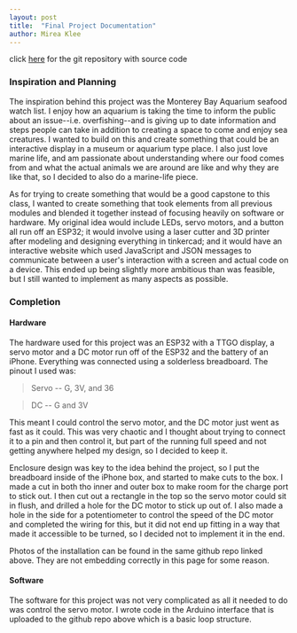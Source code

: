 ```yaml
---
layout: post
title:  "Final Project Documentation"
author: Mirea Klee
---
```


click [here](https://github.com/miiklee/creative-embedded-systems-mod3.git) for the git repository with source code


### Inspiration and Planning
The inspiration behind this project was the Monterey Bay Aquarium seafood watch list. I enjoy how an aquarium is taking the time to inform the public about an issue--i.e. overfishing--and is giving up to date information and steps people can take in addition to creating a space to come and enjoy sea creatures. I wanted to build on this and create something that could be an interactive display in a museum or aquarium type place. I also just love marine life, and am passionate about understanding where our food comes from and what the actual animals we are around are like and why they are like that, so I decided to also do a marine-life piece. 

As for trying to create something that would be a good capstone to this class, I wanted to create something that took elements from all previous modules and blended it together instead of focusing heavily on software or hardware. My original idea would include LEDs, servo motors, and a button all run off an ESP32; it would involve using a laser cutter and 3D printer after modeling and designing everything in tinkercad; and it would have an interactive website which used JavaScript and JSON messages to communicate between a user's interaction with a screen and actual code on a device. This ended up being slightly more ambitious than was feasible, but I still wanted to implement as many aspects as possible.


### Completion
#### Hardware
The hardware used for this project was an ESP32 with a TTGO display, a servo motor and a DC motor run off of the ESP32 and the battery
of an iPhone. Everything was connected using a solderless breadboard. The pinout I used was:

> Servo -- G, 3V, and 36

> DC -- G and 3V

This meant I could control the servo motor, and the DC motor just went as fast as it could. This was very chaotic and I thought
about trying to connect it to a pin and then control it, but part of the running full speed and not getting anywhere helped my
design, so I decided to keep it.

Enclosure design was key to the idea behind the project, so I put the breadboard inside of the iPhone box, and started to make cuts to the
box. I made a cut in both tho inner and outer box to make room for the charge port to stick out. I then cut out a rectangle in the top so the servo motor could sit in flush, and drilled a hole for the DC motor to stick up out of. I also made a hole in the side for a potentiometer to control the speed of the DC motor and completed the wiring for this, but it did not end up fitting in a way that made it accessible to be turned, so I decided not to implement it in the end. 

Photos of the installation can be found in the same github repo linked above. They are not embedding correctly in this page for some reason.

#### Software
The software for this project was not very complicated as all it needed to do was control the servo motor. I wrote code in the Arduino interface
that is uploaded to the github repo above which is a basic loop structure. 



